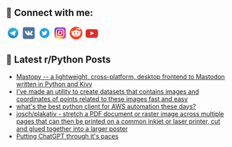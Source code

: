 ## 🔎 Connect with me:
[<img src="https://github.com/bullbesh/bullbesh/blob/main/images/Telegram.png" width="32" height="32" />](https://t.me/bullbesh)
[<img src="https://github.com/bullbesh/bullbesh/blob/main/images/VK.png" width="32" height="32" />](https://vk.com/bullbesh)
[<img src="https://github.com/bullbesh/bullbesh/blob/main/images/Twitter.png" width="32" height="32" />](https://twitter.com/bullbesh1)
[<img src="https://github.com/bullbesh/bullbesh/blob/main/images/Instagram.png" width="32" height="32" />](https://www.instagram.com/bullbesh)
[<img src="https://github.com/bullbesh/bullbesh/blob/main/images/Reddit.png" width="32" height="32" />](https://www.reddit.com/user/bullbesh)
[<img src="https://github.com/bullbesh/bullbesh/blob/main/images/YouTube.png" width="32" height="32" />](https://www.youtube.com/channel/UCtfjRs6uzgq5mfm8S06WTcg)

## 📕 Latest r/Python Posts
<!-- BLOG-POST-LIST:START -->
- [Mastopy -- a lightweight, cross-platform, desktop frontend to Mastodon written in Python and Kivy](https://www.reddit.com/r/Python/comments/10k10qh/mastopy_a_lightweight_crossplatform_desktop/)
- [I&#39;ve made an utility to create datasets that contains images and coordinates of points related to these images fast and easy](https://www.reddit.com/r/Python/comments/10k0x6n/ive_made_an_utility_to_create_datasets_that/)
- [what&#39;s the best python client for AWS automation these days?](https://www.reddit.com/r/Python/comments/10k0dl2/whats_the_best_python_client_for_aws_automation/)
- [josch/plakativ - stretch a PDF document or raster image across multiple pages that can then be printed on a common inkjet or laser printer, cut and glued together into a larger poster](https://www.reddit.com/r/Python/comments/10k0aqf/joschplakativ_stretch_a_pdf_document_or_raster/)
- [Putting ChatGPT through it&#39;s paces](https://www.reddit.com/r/Python/comments/10jyw0a/putting_chatgpt_through_its_paces/)
<!-- BLOG-POST-LIST:END -->

